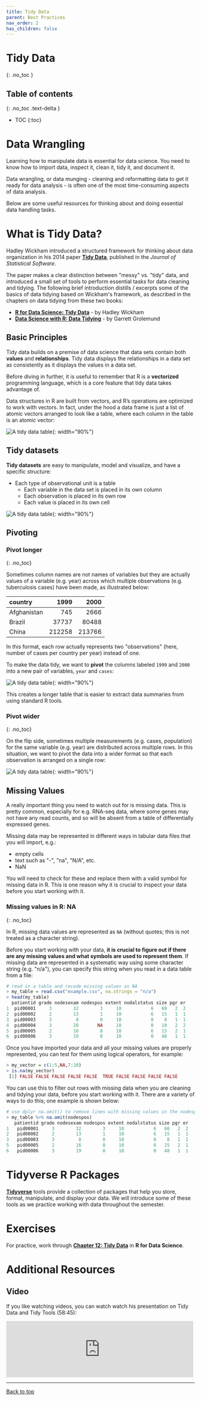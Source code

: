```yaml
---
title: Tidy Data
parent: Best Practices
nav_order: 2
has_children: false
---
```


# Tidy Data
{: .no_toc }


## Table of contents
{: .no_toc .text-delta }

- TOC
{:toc}

# Data Wrangling

Learning how to manipulate data is essential for data science. You need to know how to import data, inspect it, clean it, tidy it, and document it.

Data wrangling, or data munging - cleaning and reformatting data to get it ready for data analysis - is often one of the most time-consuming aspects of data analysis.

Below are some useful resources for thinking about and doing essential data handling tasks.


# What is Tidy Data?

Hadley Wickham introduced a structured framework for thinking about data organization in his 2014 paper [**Tidy Data**](https://vita.had.co.nz/papers/tidy-data.html), published in the _Journal of Statistical Software_.

The paper makes a clear distinction between "messy" vs. "tidy" data, and introduced a small set of tools to perform essential tasks for data cleaning and tidying. The following brief introduction distills / excerpts some of the basics of data tidying based on Wickham's framework, as described in the chapters on data tidying from these two books:

+ [**R for Data Science: Tidy Data**](https://garrettgman.github.io/tidying/) - by Hadley Wickham
+ [**Data Science with R: Data Tidying**](https://garrettgman.github.io/tidying/) - by Garrett Grolemund


## Basic Principles

Tidy data builds on a premise of data science that data sets contain both **values** and **relationships**. Tidy data displays the relationships in a data set as consistently as it displays the values in a data set.

Before diving in further, it is useful to remember that R is a **vectorized** programming language, which is a core feature that tidy data takes advantage of.

Data structures in R are built from vectors, and R’s operations are optimized to work with vectors. In fact, under the hood a data frame is just a list of atomic vectors arranged to look like a table, where each column in the table is an atomic vector:

![A tidy data table](images/tidy-2.png){: width="90%"}


## Tidy datasets

**Tidy datasets** are easy to manipulate, model and visualize, and have a specific structure:

+ Each type of observational unit is a table
  + Each variable in the data set is placed in its own column
  + Each observation is placed in its own row
  + Each value is placed in its own cell

![A tidy data table](images/tidy-4.png){: width="90%"}


## Pivoting

### Pivot longer
{: .no_toc}

Sometimes column names are not names of variables but they are actually values of a variable (e.g. year) across which multiple observations (e.g. tuberculosis cases) have been made, as illustrated below:

| country     |   1999 |   2000 |
|:------------|-------:|-------:|
| Afghanistan |    745 |   2666 |
| Brazil      |  37737 |  80488 |
| China       | 212258 | 213766 |

In this format, each row actually represents two "observations" (here, number of cases per country per year) instead of one.

To make the data tidy, we want to **pivot**  the columns labeled `1999` and `2000` into a new pair of variables, `year` and `cases`:

![A tidy data table](images/tidy-9.png){: width="90%"}

This creates a longer table that is easier to extract data summaries from using standard R tools.

### Pivot wider
{: .no_toc}

On the flip side, sometimes multiple measurements (e.g. cases, population) for the same variable (e.g. year) are distributed across multiple rows. In this situation, we want to pivot the data into a wider format so that each observation is arranged on a single row:

![A tidy data table](images/tidy-8.png){: width="90%"}


## Missing Values

A really important thing you need to watch out for is missing data. This is pretty common, especially for e.g. RNA-seq data, where some genes may not have any read counts, and so will be absent from a table of differentially expressed genes.

Missing data may be represented in different ways in tabular data files that you will import, e.g.:

+ empty cells
+ text such as "-", "na", "N/A", etc.
+ NaN

You will need to check for these and replace them with a valid symbol for missing data in R. This is one reason why it is crucial to inspect your data before you start working with it.


### Missing values in R: NA
{: .no_toc}

In R, missing data values are represented as `NA` (without quotes; this is not treated as a character string).

Before you start working with your data, **it is crucial to figure out if there are any missing values and what symbols are used to represent them**. If missing data are represented in a systematic way using some character string (e.g. "n/a"), you can specify this string when you read in a data table from a file:

``` r
# read in a table and recode missing values as NA
> my_table = read.csv("example.csv", na.strings = "n/a")
> head(my_table)
  patientid grade nodesexam nodespos extent nodalstatus size pgr er
1  pid00001     3        32        3     10           6   60   2  2
2  pid00002     2        13        1     10           6   15   1  1
3  pid00003     3         8        0     10           0    8   1  1
4  pid00004     3        20       NA     10           0   10   2  2
5  pid00005     2        16        8     10           6   15   2  1
6  pid00006     3        19        0     10           0   48   1  1
```

Once you have imported your data and all your missing values are properly represented, you can test for them using logical operators, for example:

```r
> my_vector = c(1:5,NA,7:10)
> is.na(my_vector)
 [1] FALSE FALSE FALSE FALSE FALSE  TRUE FALSE FALSE FALSE FALSE
```

You can use this to filter out rows with missing data when you are cleaning and tidying your data, before you start working with it. There are a variety of ways to do this; one example is shown below:

``` r
# use dplyr na.omit() to remove lines with missing values in the nodespos colum
> my_table %>% na.omit(nodespos)
   patientid grade nodesexam nodespos extent nodalstatus size pgr er
1   pid00001     3        32        3     10           6   60   2  2
2   pid00002     2        13        1     10           6   15   1  1
3   pid00003     3         8        0     10           0    8   1  1
5   pid00005     2        16        8     10           6   15   2  1
6   pid00006     3        19        0     10           0   48   1  1
```


# Tidyverse R Packages

[**Tidyverse**](http://www.tidyverse.org) tools provide a collection of packages that help you store, format, manipulate, and display your data. We will introduce some of these tools as we practice working with data throughout the semester.


# Exercises

For practice, work through [**Chapter 12: Tidy Data**](https://r4ds.had.co.nz/tidy-data.html#tidy-data) in **R for Data Science**.


# Additional Resources

## Video

If you like watching videos, you can watch watch his presentation on Tidy Data and Tidy Tools (58:45):

<iframe src="https://player.vimeo.com/video/33727555?h=a4e09bea86" width="500" frameborder="0" allow="autoplay; fullscreen; picture-in-picture" allowfullscreen></iframe>

<!-- * [**Data Carpentry: Data Analysis and Visualization in R for Ecologists**](https://datacarpentry.org/R-ecology-lesson/index.html)

* [**Data Science for Psychologists**](https://bookdown.org/hneth/ds4psy/) -->

---

[Back to top](#top)
